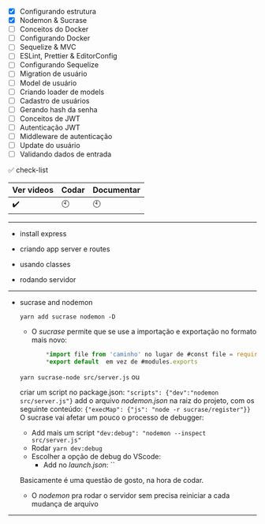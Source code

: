 - [x] Configurando estrutura            
- [x] Nodemon & Sucrase                 
- [ ] Conceitos do Docker                
- [ ] Configurando Docker                 
- [ ] Sequelize & MVC                   
- [ ] ESLint, Prettier & EditorConfig   
- [ ] Configurando Sequelize            
- [ ] Migration de usuário              
- [ ] Model de usuário                 
- [ ] Criando loader de models         
- [ ] Cadastro de usuários             
- [ ] Gerando hash da senha            
- [ ] Conceitos de JWT                 
- [ ] Autenticação JWT                 
- [ ] Middleware de autenticação       
- [ ] Update do usuário                
- [ ] Validando dados de entrada       

:white_check_mark: check-list 

Ver videos | Codar | Documentar
-----------|-------|-----------
:heavy_check_mark:| :clock10:|:clock10:

---
- install express

- criando app server e routes

- usando classes 

- rodando servidor

---
- sucrase and nodemon

  `yarn add sucrase nodemon -D`
  
  - O *sucrase* permite que se use a importação e exportação no formato mais novo:
  
    ```js 
        *import file from 'caminho' no lugar de #const file = require('caminho')
        *export default  em vez de #modules.exports 
    ```
  `yarn sucrase-node src/server.js` ou 
  
  criar um script no package.json: 
  `"scripts": {"dev":"nodemon src/server.js"}` 
  add o arquivo *nodemon.json* na raiz do projeto, com os seguinte conteúdo:
  `{"execMap": {"js": "node -r sucrase/register"}}`
  O sucrase vai afetar um pouco o processo de debugger:
  - Add mais um script `"dev:debug": "nodemon --inspect src/server.js"`
  - Rodar `yarn dev:debug`
  - Escolher a opção de debug do VScode:
    - Add no *launch.json*: ``

  Basicamente é uma questão de gosto, na hora de codar. 

  - O *nodemon* pra rodar o servidor sem precisa reiniciar a cada mudança de arquivo

---
